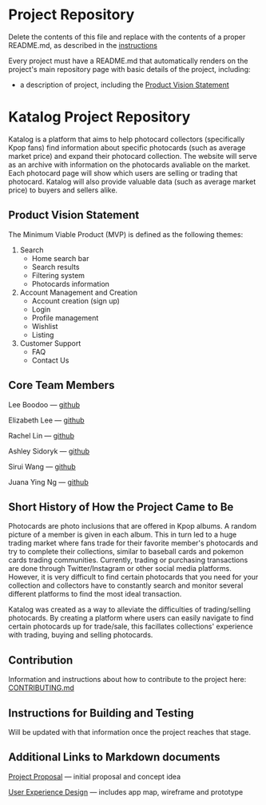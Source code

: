 # Project Repository
Delete the contents of this file and replace with the contents of a proper README.md, as described in the [instructions](./instructions.md)

Every project must have a README.md that automatically renders on the project's main repository page with basic details of the project, including:

- a description of project, including the [Product Vision Statement](https://knowledge.kitchen/Scrum_development_framework#Product_vision_statement)

# Katalog Project Repository
Katalog is a platform that aims to help photocard collectors (specifically Kpop fans) find information about specific photocards (such as average market price) and expand their photocard collection. The website will serve as an archive with information on the photocards avaliable on the market. Each photocard page will show which users are selling or trading that photocard. Katalog will also provide valuable data (such as average market price) to buyers and sellers alike. 

## Product Vision Statement 
The Minimum Viable Product (MVP) is defined as the following themes:

1. Search
    - Home search bar
    - Search results 
    - Filtering system
    - Photocards information 
2. Account Management and Creation
    - Account creation (sign up)
    - Login 
    - Profile management 
    - Wishlist
    - Listing
3. Customer Support 
    - FAQ
    - Contact Us

## Core Team Members 
Lee Boodoo — [github](https://www.GitHub.com/LeeBoodoo)

Elizabeth Lee — [github](https://github.com/elizabethlee13)

Rachel Lin — [github](https://github.com/rclin1)

Ashley Sidoryk — [github](github.com/ashleysidoryk)

Sirui Wang — [github](https://github.com/David12345666)

Juana Ying Ng — [github](https://github.com/juanang207)

## Short History of How the Project Came to Be
Photocards are photo inclusions that are offered in Kpop albums. A random picture of a member is given in each album. This in turn led to a huge trading market where fans trade for their favorite member's photocards and try to complete their collections, similar to baseball cards and pokemon cards trading communities. Currently, trading or purchasing transactions are done through Twitter/Instagram or other social media platforms. However, it is very difficult to find certain photocards that you need for your collection and collectors have to constantly search and monitor several different platforms to find the most ideal transaction. 

Katalog was created as a way to alleviate the difficulties of trading/selling photocards. By creating a platform where users can easily navigate to find certain photocards up for trade/sale, this facillates collections' experience with trading, buying and selling photocards.

## Contribution
Information and instructions about how to contribute to the project here: [CONTRIBUTING.md](./CONTRIBUTING.md)


## Instructions for Building and Testing 
Will be updated with that information once the project reaches that stage. 

## Additional Links to Markdown documents
[Project Proposal](https://github.com/agile-dev-assignments/project-proposal-jyn229/blob/main/README.md) — initial proposal and concept idea

[User Experience Design](https://github.com/agile-dev-assignments/user-experience-design-team-chigan-systematic-katalog) — includes app map, wireframe and prototype